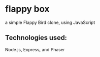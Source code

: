 # flappy box

a simple Flappy Bird clone, using JavaScript

## Technologies used:

Node.js, Express, and Phaser
